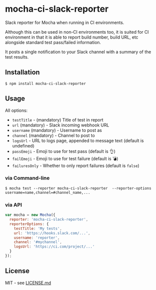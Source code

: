 # mocha-ci-slack-reporter

Slack reporter for Mocha when running in CI environments.

Although this can be used in non-CI environments too, it is suited for CI
environment in that it is able to report build number, build URL, etc alongside
standard test pass/failed information.

It posts a single notification to your Slack channel with a summary of the test
results.

## Installation

```shell
$ npm install mocha-ci-slack-reporter
```

## Usage

All options:

* `testTitle` - (mandatory) Title of test in report
* `url` (mandatory) - Slack incoming webhook URL
* `username` (mandatory) - Username to post as
* `channel` (mandatory) - Channel to post to
* `logsUrl` - URL to logs page, appended to message text (default is undefined)
* `passEmoji` - Emoji to use for test pass (default is :ok_hand:)
* `failEmoji` - Emoji to use for test failure (default is :bomb:)
* `failuresOnly` - Whether to only report failures (default is `false`)

### via Command-line

```shell
$ mocha test --reporter mocha-ci-slack-reporter  --reporter-options username=name,channel=#channel_name,...
```

### via API

```javascript
var mocha = new Mocha({
  reporter: 'mocha-ci-slack-reporter',
  reporterOptions: {
    testTitle: 'My tests',
    url: 'https://hooks.slack.com/...',
    username: 'reporter',
    channel: '#mychannel',
    logsUrl: 'https://ci.com/project/...'
  }
});
```

## License

MIT - see [LICENSE.md](LICENSE.md)
